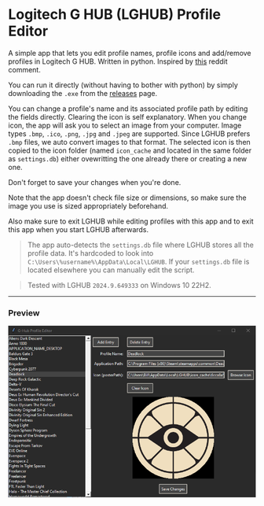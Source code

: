 # Logitech G HUB (LGHUB) Profile Editor

A simple app that lets you edit profile names, profile icons and add/remove profiles in Logitech G HUB. Written in python. Inspired by [this](https://www.reddit.com/r/LogitechG/comments/jwiddw/g_hub_renaming_profiles/k8t1s6c/
) reddit comment.

You can run it directly (without having to bother with python) by simply downloading the `.exe` from the [releases](https://github.com/homelab-00/LGHUB-Profile-Editor/releases/tag/V3) page.

You can change a profile's name and its associated profile path by editing the fields directly. Clearing the icon is self explanatory. When you change icon, the app will ask you to select an image from your computer. Image types `.bmp`, `.ico`, `.png`, `.jpg` and `.jpeg` are supported. Since LGHUB prefers `.bmp` files, we auto convert images to that format. The selected icon is then copied to the icon folder (named `icon_cache` and located in the same folder as `settings.db`) either ovewritting the one already there or creating a new one.

Don't forget to save your changes when you're done.

Note that the app doesn't check file size or dimensions, so make sure the image you use is sized appropriately beforehand.

Also make sure to exit LGHUB while editing profiles with this app and to exit this app when you start LGHUB afterwards.

> The app auto-detects the `settings.db` file where LGHUB stores all the profile data. It's hardcoded to look into `C:\Users\%username%\AppData\Local\LGHUB`. If your `settings.db` file is located elsewhere you can manually edit the script.

> Tested with LGHUB `2024.9.649333` on Windows 10 22H2.

---

### Preview

![screenshot](https://github.com/homelab-00/LGHUB-Profile-Editor/blob/main/screenshots/screenshot_1.png?raw=true)
